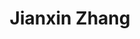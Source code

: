 ---
# Display name

title: Jianxin Zhang
user_groups: ["Graduated Master Students"]



organizations:
- name: 2018-2021 

Interests:
- 

---